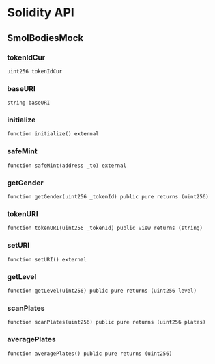 # Solidity API

## SmolBodiesMock

### tokenIdCur

```solidity
uint256 tokenIdCur
```

### baseURI

```solidity
string baseURI
```

### initialize

```solidity
function initialize() external
```

### safeMint

```solidity
function safeMint(address _to) external
```

### getGender

```solidity
function getGender(uint256 _tokenId) public pure returns (uint256)
```

### tokenURI

```solidity
function tokenURI(uint256 _tokenId) public view returns (string)
```

### setURI

```solidity
function setURI() external
```

### getLevel

```solidity
function getLevel(uint256) public pure returns (uint256 level)
```

### scanPlates

```solidity
function scanPlates(uint256) public pure returns (uint256 plates)
```

### averagePlates

```solidity
function averagePlates() public pure returns (uint256)
```

